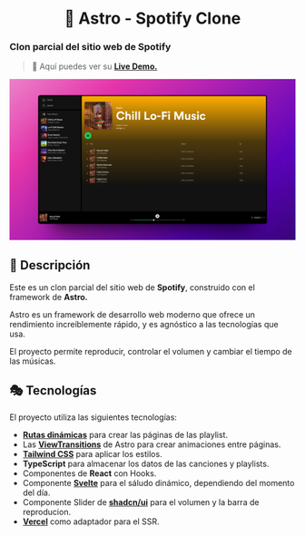 <div align="center">
  
# 🎵 Astro - Spotify Clone

</div>

### Clon parcial del sitio web de Spotify

> 🧩 Aquí puedes ver su [**Live Demo.**](https://spotify-abraham-clone.vercel.app/)

![vista-previa](./public/preview/01-page-preview.jpg)

## 🚀 Descripción

Este es un clon parcial del sitio web de **Spotify**, construido con el framework de **Astro.**

Astro es un framework de desarrollo web moderno que ofrece un rendimiento increíblemente rápido, y es agnóstico a las tecnologías que usa.

El proyecto permite reproducir, controlar el volumen y cambiar el tiempo de las músicas.

## 🎭 Tecnologías

El proyecto utiliza las siguientes tecnologías:

- [**Rutas dinámicas**](https://docs.astro.build/en/core-concepts/routing/#dynamic-routes) para crear las páginas de las playlist.
- Las [**ViewTransitions**](https://docs.astro.build/en/guides/view-transitions/) de Astro para crear animaciones entre páginas.
- [**Tailwind CSS**](https://tailwindcss.com/) para aplicar los estilos.
- **TypeScript** para almacenar los datos de las canciones y playlists.
- Componentes de **React** con Hooks.
- Componente [**Svelte**](https://svelte.dev/) para el sáludo dinámico, dependiendo del momento del día.
- Componente Slider de [**shadcn/ui**](https://ui.shadcn.com/docs/components/slider) para el volumen y la barra de reproducion.
- [**Vercel**](https://vercel.com) como adaptador para el SSR.

